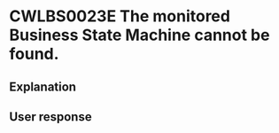 # CWLBS0023E The monitored Business State Machine cannot be found.

## Explanation

## User response